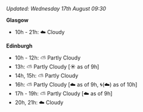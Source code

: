 *Updated: Wednesday 17th August 09:30*

**Glasgow**

* 10h - 21h: :cloud: Cloudy

**Edinburgh**

* 10h - 12h: :partly_sunny: Partly Cloudy
* 13h: :partly_sunny: Partly Cloudy [:sunny: as of 9h]
* 14h, 15h: :partly_sunny: Partly Cloudy
* 16h: :partly_sunny: Partly Cloudy [:cloud: as of 9h, :cyclone:(:cloud:) as of 10h]
* 17h - 19h: :partly_sunny: Partly Cloudy [:cloud: as of 9h]
* 20h, 21h: :cloud: Cloudy
